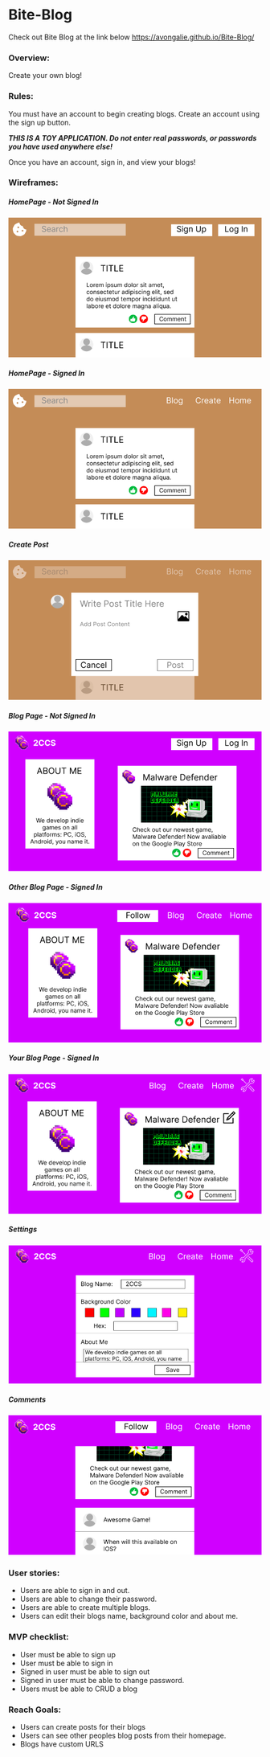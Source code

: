 # Bite-Blog

Check out Bite Blog at the link below
https://avongalie.github.io/Bite-Blog/

### Overview:
Create your own blog!

### Rules:
You must have an account to begin creating blogs. Create an account using the sign up button.

**_THIS IS A TOY APPLICATION. Do not enter real passwords, or passwords you have used anywhere else!_**

Once you have an account, sign in, and view your blogs!

### Wireframes: 
##### HomePage - Not Signed In
![HomePage - Not Signed In](/images/NSI%20-%20HomePage.png)
##### HomePage - Signed In
![HomePage - Signed In](/images/SI%20-%20Homepage.png)
##### Create Post
![Create Post](/images/SI%20-%20Create%20Post.png)
##### Blog Page - Not Signed In
![Blog Page - Not Signed In](/images/NSI%20-%20Blog%20Page.png)
##### Other Blog Page - Signed In
![Other Blog Page - Signed In](/images/SI-%20Other%20Blog%20Page.png)
##### Your Blog Page - Signed In
![Your Blog Page - Signed In](/images/SI%20-%20Your%20Blog%20Page.png)
##### Settings
![Settings](/images/SI%20-%20Settings.png)
##### Comments
![Comments](/images/SI%20-%20Comments.png)

### User stories: 
* Users are able to sign in and out.
* Users are able to change their password.
* Users are able to create multiple blogs.
* Users can edit their blogs name, background color and about me.

### MVP checklist: 
* User must be able to sign up
* User must be able to sign in
* Signed in user must be able to sign out
* Signed in user must be able to change password.
* Users must be able to CRUD a blog

### Reach Goals: 
* Users can create posts for their blogs
* Users can see other peoples blog posts from their homepage.
* Blogs have custom URLS